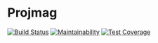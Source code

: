 # Projmag
[![Build Status](https://api.cirrus-ci.com/github/asfoury/projmag.svg)](https://cirrus-ci.com/github/asfoury/projmag)
[![Maintainability](https://api.codeclimate.com/v1/badges/1f2603f39ab47e91dcd1/maintainability)](https://codeclimate.com/github/asfoury/projmag/maintainability)
[![Test Coverage](https://api.codeclimate.com/v1/badges/1f2603f39ab47e91dcd1/test_coverage)](https://codeclimate.com/github/asfoury/projmag/test_coverage)
